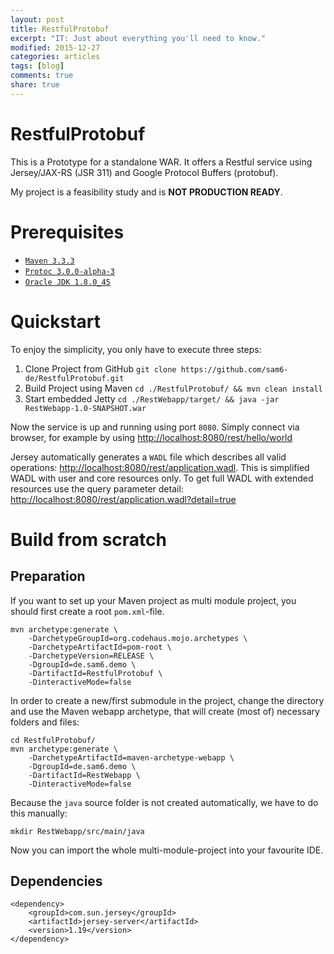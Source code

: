 ```yaml
---
layout: post
title: RestfulProtobuf
excerpt: "IT: Just about everything you'll need to know."
modified: 2015-12-27
categories: articles
tags: [blog]
comments: true
share: true
---
```


# RestfulProtobuf
This is a Prototype for a standalone WAR. It offers a Restful service using Jersey/JAX-RS (JSR 311) and Google Protocol Buffers (protobuf).

My project is a feasibility study and is **NOT PRODUCTION READY**.

# Prerequisites
- [`Maven 3.3.3`](http://maven.apache.org/)
- [`Protoc 3.0.0-alpha-3`](https://github.com/google/protobuf/releases)
- [`Oracle JDK 1.8.0_45`](http://www.oracle.com/technetwork/java/javase/downloads/jdk8-downloads-2133151.html)

# Quickstart
To enjoy the simplicity, you only have to execute three steps:

1. Clone Project from GitHub `git clone https://github.com/sam6-de/RestfulProtobuf.git`
2. Build Project using Maven `cd ./RestfulProtobuf/ && mvn clean install`
3. Start embedded Jetty `cd ./RestWebapp/target/ && java -jar RestWebapp-1.0-SNAPSHOT.war`

Now the service is up and running using port `8080`. Simply connect via browser, for example by using [http://localhost:8080/rest/hello/world](http://localhost:8080/rest/hello/world)

Jersey automatically generates a `WADL` file which describes all valid operations: [http://localhost:8080/rest/application.wadl](http://localhost:8080/rest/application.wadl).
This is simplified WADL with user and core resources only. To get full WADL with extended resources use the query parameter detail: [http://localhost:8080/rest/application.wadl?detail=true](http://localhost:8080/rest/application.wadl?detail=true)

# Build from scratch
## Preparation
If you want to set up your Maven project as multi module project, you should first create a root `pom.xml`-file.

    mvn archetype:generate \
        -DarchetypeGroupId=org.codehaus.mojo.archetypes \
        -DarchetypeArtifactId=pom-root \
        -DarchetypeVersion=RELEASE \
        -DgroupId=de.sam6.demo \
        -DartifactId=RestfulProtobuf \
        -DinteractiveMode=false
In order to create a new/first submodule in the project, change the directory and use the Maven webapp archetype, that will create (most of) necessary folders and files:

    cd RestfulProtobuf/
    mvn archetype:generate \
        -DarchetypeArtifactId=maven-archetype-webapp \
        -DgroupId=de.sam6.demo \
        -DartifactId=RestWebapp \
        -DinteractiveMode=false
Because the `java` source folder is not created automatically, we have to do this manually:

    mkdir RestWebapp/src/main/java

Now you can import the whole multi-module-project into your favourite IDE.

## Dependencies
    <dependency>
        <groupId>com.sun.jersey</groupId>
        <artifactId>jersey-server</artifactId>
        <version>1.19</version>
    </dependency>
